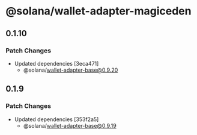 # @solana/wallet-adapter-magiceden

## 0.1.10

### Patch Changes

-   Updated dependencies [3eca471]
    -   @solana/wallet-adapter-base@0.9.20

## 0.1.9

### Patch Changes

-   Updated dependencies [353f2a5]
    -   @solana/wallet-adapter-base@0.9.19
